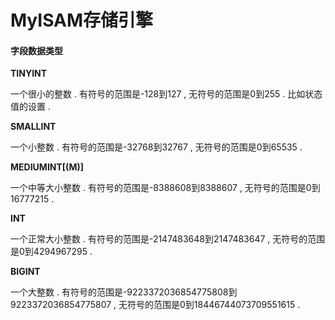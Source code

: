 # MyISAM存储引擎

#### 字段数据类型

**TINYINT**

一个很小的整数 . 有符号的范围是-128到127 , 无符号的范围是0到255 . 比如状态值的设置 . 

**SMALLINT**

一个小整数 . 有符号的范围是-32768到32767 , 无符号的范围是0到65535 . 

**MEDIUMINT\[\(M\)\]**

一个中等大小整数 . 有符号的范围是-8388608到8388607 , 无符号的范围是0到16777215 . 

**INT**

一个正常大小整数 . 有符号的范围是-2147483648到2147483647 , 无符号的范围是0到4294967295 . 

**BIGINT**

一个大整数 . 有符号的范围是-9223372036854775808到9223372036854775807 , 无符号的范围是0到18446744073709551615 . 



